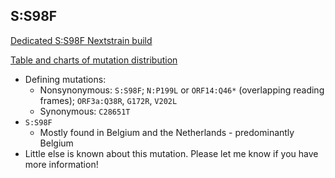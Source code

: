 ## S:S98F

[Dedicated S:S98F Nextstrain build](https://nextstrain.org/groups/neherlab/ncov/S.S98F?c=gt-S_98&f_region=Europe)

[Table and charts of mutation distribution](cluster_tables/S.S98F_table.md)

- Defining mutations:
    - Nonsynonymous: `S:S98F`; `N:P199L` or `ORF14:Q46*` (overlapping reading frames); `ORF3a:Q38R`, `G172R`, `V202L`
    - Synonymous: `C28651T`
- `S:S98F`
    - Mostly found in Belgium and the Netherlands - predominantly Belgium
- Little else is known about this mutation. Please let me know if you have more information!

